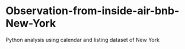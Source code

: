 # Observation-from-inside-air-bnb-New-York
Python analysis using calendar and listing dataset of New York
